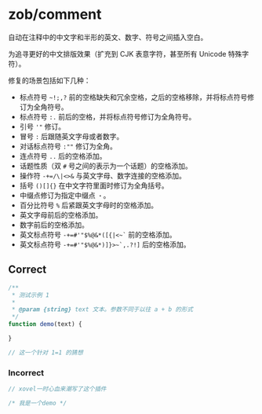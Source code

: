 # zob/comment

自动在注释中的中文字和半形的英文、数字、符号之间插入空白。

为追寻更好的中文排版效果（扩充到 CJK 表意字符，甚至所有 Unicode 特殊字符）。

修复的场景包括如下几种：

- 标点符号 `~!;,?` 前的空格缺失和冗余空格，之后的空格移除，并将标点符号修订为全角符号。
- 标点符号 `:.` 前后的空格，并将标点符号修订为全角符号。
- 引号 `'"` 修订。
- 冒号 `:` 后跟随英文字母或者数字。
- 对话标点符号 `:""` 修订为全角。
- 连点符号 `..` 后的空格添加。
- 话题性质（双 `#` 号之间的表示为一个话题）的空格添加。
- 操作符 `-+=/\|<>&` 与英文字母、数字连接的空格添加。
- 括号 `()[]{}` 在中文字符里面时修订为全角括号。
- 中缀点修订为指定中缀点 `・`。
- 百分比符号 `%` 后紧跟英文字母时的空格添加。
- 英文字母前后的空格添加。
- 数字前后的空格添加。
- 英文标点符号 `` -+=#'"$%@&*([{|<~` `` 前的空格添加。
- 英文标点符号 `` -+=#'"$%@&*)]}>~`,.?!] `` 后的空格添加。

## Correct

```js
/**
 * 测试示例 1
 *
 * @param {string} text 文本。参数不同于以往 a + b 的形式
 */
function demo(text) {

}
```

```js
// 这一个针对 1=1 的猜想
```

### Incorrect

```js
// xovel一时心血来潮写了这个插件
```

```js
/* 我是一个demo */
```
